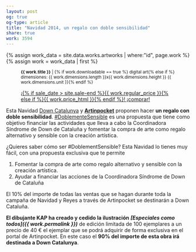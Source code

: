 ```yaml
---
layout: post
og: true
og-type: article
title: "Navidad 2014, un regalo con doble sensibilidad" 
share: true
work: 3594
---
```


{% assign work_data = site.data.works.artworks | where:"id", page.work %}
{% assign work = work_data | first %}
<figure class="text-center">
	<div class="padding-artwork-container">
		<div class="embed-container embed-container_9-16">
			<core-image sizing="cover" class="core-image-size" preload fade src="{{ work.featured_src }}"></core-image>	
		</div>
	</div>
	<figcaption>
		<p><small><strong>{{ work.title }}</strong> | {% if work.downloadable == true %} digital art{% else if %} dimensiones: {{ work.dimensions.length }}x{{ work.dimensions.height }} {{ work.dimensions.unit }}{% endif %}</small></p>
		<p><a href="{{ work.permalink }}" class="btn btn-primary btn-lg">¡{% if sale_date > site.sale-end %}{{ work.regular_price }}{% else if %}{{ work.price_html }}{% endif %}! ¡comprar! <i class="fa fa-credit-card"></i></a></p>
	</figcaption>
</figure>

Esta Navidad [Down Catalunya](http://sindromedown.cat/es/) y **[Artinpocket](http://www.artinpocket.cat/)** proponen hacer **un regalo con doble sensibilidad**. [#DoblementeSensible](https://twitter.com/hashtag/doblementesensible) es una propuesta que tiene como objetivo financiar las actividades que lleva a cabo la Coordinadora Síndrome de Down de Cataluña y fomentar la compra de arte como regalo alternativo y sensible con la creación artística.

¿Quieres saber cómo ser #DoblementSensible? Esta Navidad lo tienes muy fácil, con una propuesta exclusiva que te permite

1. Fomentar la compra de arte como regalo alternativo y sensible con la creación artística.
2. Ayudar a financiar las acciones de la Coordinadora Síndrome de Down de Cataluña

El 10% del importe de todas las ventas que se hagan durante toda la campaña de Navidad y Reyes a través de Artinpocket se destinarán a Down Cataluña.

**El dibujante KAP ha creado y cedido la ilustración** ***[Especiales como todos]({{ work.permalink }})*** de edición limitada de 100 ejemplares a un precio de 40 € el ejemplar que se podrá adquirir de forma exclusiva en el portal de Artinpocket. En este caso el **90% del importe de esta obra irá destinada a Down Catalunya**.